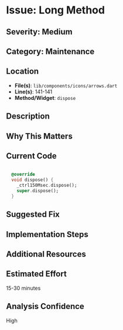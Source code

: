 # Issue: Long Method

## Severity: Medium

## Category: Maintenance

## Location
- **File(s)**: `lib/components/icons/arrows.dart`
- **Line(s)**: 141-141
- **Method/Widget**: `dispose`

## Description


## Why This Matters


## Current Code
```dart

  @override
  void dispose() {
    _ctrl150Msec.dispose();
    super.dispose();
  }
```

## Suggested Fix


## Implementation Steps


## Additional Resources


## Estimated Effort
15-30 minutes

## Analysis Confidence
High
